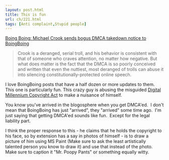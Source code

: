 ```yaml
---
layout: post.html
title: This is fun
url: ch/221.html
tags: [Anti complaint,Stupid people]
---
```

[Boing Boing: Michael Crook sends bogus DMCA takedown notice to BoingBoing](http://www.boingboing.net/2006/11/02/michael_crook_sends_.html)

> Crook is a deranged, serial troll, and his behavior is consistent with that of someone who craves attention, no matter how negative. But what does matter is the fact that the DMCA is so poorly conceived and written that even the nuttiest, most deranged of trolls can abuse it into silencing constitutionally-protected online speech.

I love BoingBoing posts that have a half dozen or more updates to them. This one is particularly fun. This crazy guy is abusing the misguided [Digital Millennium Copyright Act](http://en.wikipedia.org/wiki/DMCA) to make a nuisance of himself.

You know you've arrived in the blogosphere when you get DMCA'ed.  I don't mean that BoingBoing has just "arrived", they "arrived" some time ago.  I'm just saying that getting DMCA'ed sounds like fun.  Except for the legal liability part.

I think the proper response to this - he claims that he holds the copyright to his face, so by extension has a say in photos of himself - is to draw a picture of him using MS Paint (Make sure to ask the least artistically talented person you know to draw it) and use that instead of the photo.  Make sure to caption it "Mr. Poopy Pants" or something equally witty.
